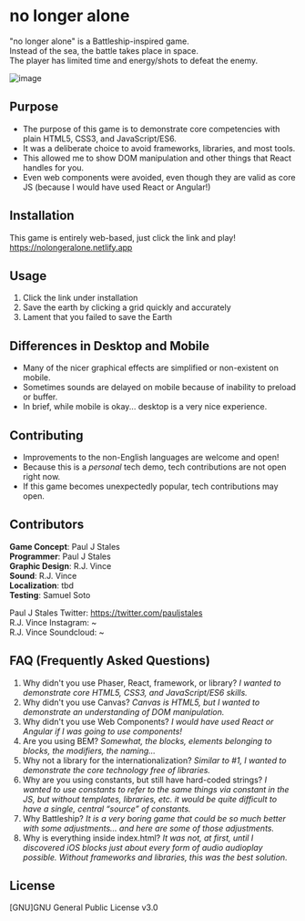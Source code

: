 # no longer alone

"no longer alone" is a Battleship-inspired game.  
Instead of the sea, the battle takes place in space.  
The player has limited time and energy/shots to defeat the enemy.

![image](https://user-images.githubusercontent.com/31250302/115094006-0b0efe80-9eea-11eb-9ea6-3ef84de2efa4.png)

## Purpose

- The purpose of this game is to demonstrate core competencies with plain HTML5, CSS3, and JavaScript/ES6.
- It was a deliberate choice to avoid frameworks, libraries, and most tools.
- This allowed me to show DOM manipulation and other things that React handles for you.
- Even web components were avoided, even though they are valid as core JS (because I would have used React or Angular!)

## Installation

This game is entirely web-based, just click the link and play!  
https://nolongeralone.netlify.app

## Usage

1. Click the link under installation
2. Save the earth by clicking a grid quickly and accurately
3. Lament that you failed to save the Earth

## Differences in Desktop and Mobile

- Many of the nicer graphical effects are simplified or non-existent on mobile.
- Sometimes sounds are delayed on mobile because of inability to preload or buffer.
- In brief, while mobile is okay... desktop is a very nice experience.

## Contributing

- Improvements to the non-English languages are welcome and open!
- Because this is a _personal_ tech demo, tech contributions are not open right now.
- If this game becomes unexpectedly popular, tech contributions may open.

## Contributors

**Game Concept**: Paul J Stales  
**Programmer**: Paul J Stales  
**Graphic Design**: R.J. Vince  
**Sound**: R.J. Vince  
**Localization**: tbd  
**Testing**: Samuel Soto

Paul J Stales Twitter: https://twitter.com/pauljstales  
R.J. Vince Instagram: ~  
R.J. Vince Soundcloud: ~

## FAQ (Frequently Asked Questions)

1. Why didn't you use Phaser, React, framework, or library? _I wanted to demonstrate core HTML5, CSS3, and JavaScript/ES6 skills._
2. Why didn't you use Canvas? _Canvas is HTML5, but I wanted to demonstrate an understanding of DOM manipulation._
3. Why didn't you use Web Components? _I would have used React or Angular if I was going to use components!_
4. Are you using BEM? _Somewhat, the blocks, elements belonging to blocks, the modifiers, the naming…_
5. Why not a library for the internationalization? _Similar to #1, I wanted to demonstrate the core technology free of libraries._
6. Why are you using constants, but still have hard-coded strings? _I wanted to use constants to refer to the same things via constant in the JS, but without templates, libraries, etc. it would be quite difficult to have a single, central “source” of constants._
7. Why Battleship? _It is a very boring game that could be so much better with some adjustments… and here are some of those adjustments._
8. Why is everything inside index.html? _It was not, at first, until I discovered iOS blocks just about every form of audio audioplay possible. Without frameworks and libraries, this was the best solution._

## License

[GNU]GNU General Public License v3.0
